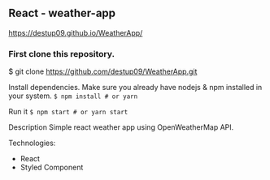 ## React - weather-app
https://destup09.github.io/WeatherApp/

### First clone this repository.

$ git clone https://github.com/destup09/WeatherApp.git

Install dependencies. Make sure you already have nodejs & npm installed in your system.
`$ npm install # or yarn`

Run it
`$ npm start # or yarn start`

Description
Simple react weather app using OpenWeatherMap API.

Technologies:

- React
- Styled Component
